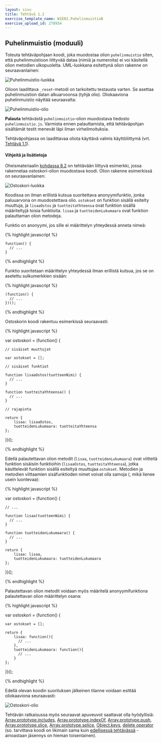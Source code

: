 ```yaml
---
layout: sivu
title: Tehtävä 1.2
exercise_template_name: W1E02.PuhelinmuistioB
exercise_upload_id: 278934
---
```


## Puhelinmuistio (moduuli)

Toteuta tehtäväpohjaan koodi, joka muodostaa olion `puhelinmuistio` siten, että puhelinmuistioon liittyvää dataa (nimiä ja numeroita) ei voi käsitellä olion metodien ulkopuolelta. UML-luokkana esitettynä olion rakenne on seuraavanlainen: 

![Puhelinmuistio-luokka](../img/puhelinmuistio_moduuli.jpeg "Puhelinmuistio-luokka")

Olioon laadittava `_reset`-metodi on tarkoitettu testausta varten. Se asettaa puhelinmuistion datan alkuarvoonsa (tyhjä olio). Oliokaaviona puhelinmuistio näyttää seuraavalta: 

![Puhelinmuistio-olio](../img/puhelinmuistio_sulkeuma.png "Puhelinmuistio-olio")

**Palauta** tehtävästä `puhelinmuistio`-olion muodostava tiedosto `puhelinmuistio.js`. Varmista ennen palauttamista, että tehtäväpohjan sisältämät testit menevät läpi ilman virheilmoituksia.

Tehtäväpohjassa on laadittavaa oliota käyttävä valmis käyttöliittymä (vrt. [Tehtävä 1.1](../tehtava11)).

#### Vihjeitä ja lisätietoja

Oheismateriaalin [kohdassa 8.2]({{site.baseurl}}/weso/#8.2-Moduulit) on tehtävään liittyvä esimerkki, jossa rakennetaa ostoskori-olion muodostava koodi. Olion rakenne esimerkissä on seuraavanlainen:

![Ostoskori-luokka](../img/ostoskori_moduuli.jpeg "Ostoskori-luokka")

Koodissa on ilman erillistä kutsua suoritettava anonyymifunktio, jonka paluuarvona on muodostettava olio. `ostokset` on funktion sisällä esitelty muuttuja, ja `lisaaOstos` ja `tuotteitaYhteensa` ovat funktion sisällä määriteltyjä toisia funktioita. `lisaa` ja `tuotteidenLukumaara` ovat funktion palauttaman olion metodeja. 

Funktio on anonyymi, jos sille ei määrittelyn yhteydessä anneta nimeä:

{% highlight javascript %}

    function() {
      // ...
    }

{% endhighlight %}

Funktio suoritetaan määrittelyn yhteydessä ilman erillistä kutsua, jos se on asetettu sulkumerkkien sisään:

{% highlight javascript %}

    (function() {
      // ...
    })();

{% endhighlight %}

Ostoskorin koodi rakentuu esimerkissä seuraavasti:

{% highlight javascript %}

  var ostoskori = (function() {
  
    // sisäiset muuttujat
  
    var ostokset = [];

    // sisäiset funktiot

    function lisaaOstos(tuotteenNimi) {
      // ...
    }

    function tuotteitaYhteensa() {
      // ...
    }

    // rajapinta
    
    return {
        lisaa: lisaaOstos,
        tuotteidenLukumaara: tuotteitaYhteensa
    };
    
  })();

{% endhighlight %}


Edellä palautettavan olion metodit (`lisaa`, `tuotteidenLukumaara`) ovat viitteitä funktion sisäisiin funktioihin (`lisaaOstos`, `tuotteitaYhteensa`), jotka käsittelevät funktion sisällä esiteltyä muuttujaa `ostokset`. Metodien ja metodien viittaamien sisäfunktioden nimet voivat olla samoja (, mikä lienee usein luontevaa):

{% highlight javascript %}

  var ostoskori = (function() {

    // ...  

    function lisaa(tuotteenNimi) {
      // ...
    }

    function tuotteidenLukumaara() {
      // ...
    }
    
    return {
        lisaa: lisaa,
        tuotteidenLukumaara: tuotteidenLukumaara
    };
    
  })();

{% endhighlight %}

Palautettavan olion metodit voidaan myös määritelä anonyymifunktiona palautettavan olion määrittelyn osana:

{% highlight javascript %}

  var ostoskori = (function() {
    
    var ostokset = [];
    
    return {
        lisaa: function(){
          // ...
        },
        tuotteidenLukumaara: function(){
          // ...
        }
    };
    
  })();

{% endhighlight %}

Edellä olevan koodin suorituksen jälkeinen tilanne voidaan esittää oliokaaviona  seuraavasti:

![Ostoskori-olio](../img/ostoskori_sulkeuma.png "Ostoskori-olio")


Tehtävän ratkaisussa myös seuraavat apuveuvot saattavat olla hyödyllisiä:
[Array.prototype.includes](https://developer.mozilla.org/en-US/docs/Web/JavaScript/Reference/Global_Objects/Array/includes),
[Array.prototype.indexOf](https://developer.mozilla.org/en-US/docs/Web/JavaScript/Reference/Global_Objects/Array/indexOf),
[Array.prototype.push](https://developer.mozilla.org/en-US/docs/Web/JavaScript/Reference/Global_Objects/Array/push),
[Array.prototype.slice](https://developer.mozilla.org/en-US/docs/Web/JavaScript/Reference/Global_Objects/Array/slice),
[Array.prototype.splice](https://developer.mozilla.org/en-US/docs/Web/JavaScript/Reference/Global_Objects/Array/splice),
[Object.keys](https://developer.mozilla.org/en-US/docs/Web/JavaScript/Reference/Global_Objects/Object/keys),
[delete operator](https://developer.mozilla.org/en-US/docs/Web/JavaScript/Reference/Operators/delete)
(so. tarvittava koodi on likimain sama kuin [edellisessä tehtävässä](../tehtava11) - ainoastaan jäsennys on hieman toisenlainen).


